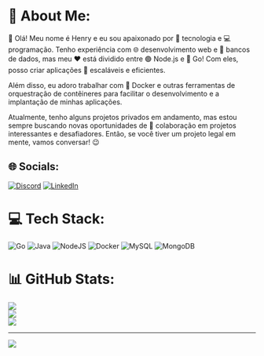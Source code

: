 # 💫 About Me:
👋 Olá! Meu nome é Henry e eu sou apaixonado por 🚀 tecnologia e 💻 programação. Tenho experiência com 🌐 desenvolvimento web e 💾 bancos de dados, mas meu ❤️ está dividido entre 🟢 Node.js e 💙 Go! Com eles, posso criar aplicações 🚀 escaláveis e eficientes.

Além disso, eu adoro trabalhar com 🐳 Docker e outras ferramentas de orquestração de contêineres para facilitar o desenvolvimento e a implantação de minhas aplicações.

Atualmente, tenho alguns projetos privados em andamento, mas estou sempre buscando novas oportunidades de 🤝 colaboração em projetos interessantes e desafiadores. Então, se você tiver um projeto legal em mente, vamos conversar! 😉


## 🌐 Socials:
[![Discord](https://img.shields.io/badge/Discord-%237289DA.svg?logo=discord&logoColor=white)](https://discord.gg/Henrycall#8816) [![LinkedIn](https://img.shields.io/badge/LinkedIn-%230077B5.svg?logo=linkedin&logoColor=white)](https://www.linkedin.com/in/henrycallera/) 

# 💻 Tech Stack:
![Go](https://img.shields.io/badge/go-%2300ADD8.svg?style=for-the-badge&logo=go&logoColor=white) ![Java](https://img.shields.io/badge/java-%23ED8B00.svg?style=for-the-badge&logo=java&logoColor=white) ![NodeJS](https://img.shields.io/badge/node.js-6DA55F?style=for-the-badge&logo=node.js&logoColor=white) ![Docker](https://img.shields.io/badge/docker-%230db7ed.svg?style=for-the-badge&logo=docker&logoColor=white) ![MySQL](https://img.shields.io/badge/mysql-%2300f.svg?style=for-the-badge&logo=mysql&logoColor=white) ![MongoDB](https://img.shields.io/badge/MongoDB-%234ea94b.svg?style=for-the-badge&logo=mongodb&logoColor=white)
# 📊 GitHub Stats:
![](https://github-readme-stats.vercel.app/api?username=Henrycall&theme=dark&hide_border=false&include_all_commits=false&count_private=false)<br/>
![](https://github-readme-streak-stats.herokuapp.com/?user=Henrycall&theme=dark&hide_border=false)<br/>
![](https://github-readme-stats.vercel.app/api/top-langs/?username=Henrycall&theme=dark&hide_border=false&include_all_commits=false&count_private=false&layout=compact)

---
[![](https://visitcount.itsvg.in/api?id=Henrycall&icon=0&color=0)](https://visitcount.itsvg.in)

<!-- Proudly created with GPRM ( https://gprm.itsvg.in ) -->

